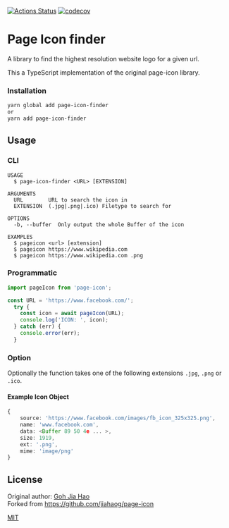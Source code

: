 [![Actions Status](https://github.com/UweStolz/page-icon/workflows/publish/badge.svg)](https://github.com/UweStolz/page-icon/actions)
[![codecov](https://codecov.io/gh/UweStolz/page-icon-finder/branch/release/graph/badge.svg)](https://codecov.io/gh/UweStolz/page-icon-finder)


# Page Icon finder

A library to find the highest resolution website logo for a given url.

This a TypeScript implementation of the original page-icon library.

### Installation

```bash
yarn global add page-icon-finder
or
yarn add page-icon-finder
```

## Usage

### CLI

```
USAGE
  $ page-icon-finder <URL> [EXTENSION]

ARGUMENTS
  URL        URL to search the icon in
  EXTENSION  (.jpg|.png|.ico) Filetype to search for

OPTIONS
  -b, --buffer  Only output the whole Buffer of the icon

EXAMPLES
  $ pageicon <url> [extension]
  $ pageicon https://www.wikipedia.com
  $ pageicon https://www.wikipedia.com .png

```

### Programmatic

```typescript
import pageIcon from 'page-icon';

const URL = 'https://www.facebook.com/';
  try {
    const icon = await pageIcon(URL);
    console.log('ICON: ', icon);
  } catch (err) {
    console.error(err);
  }
```

### Option

Optionally the function takes one of the following extensions `.jpg`, `.png` or `.ico`.

#### Example Icon Object

```typescript
{ 
    source: 'https://www.facebook.com/images/fb_icon_325x325.png',
    name: 'www.facebook.com',
    data: <Buffer 89 50 4e ... >,
    size: 1919,
    ext: '.png',
    mime: 'image/png' 
}
```

## License

Original author: [Goh Jia Hao](<https://github.com/jiahaog>
)  
Forked from <https://github.com/jiahaog/page-icon>

[MIT](LICENSE.md)
